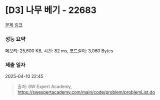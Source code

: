 # [D3] 나무 베기 - 22683 

[문제 링크](https://swexpertacademy.com/main/code/problem/problemDetail.do?contestProbId=AZIyCYJ6p30DFAQP) 

### 성능 요약

메모리: 25,600 KB, 시간: 82 ms, 코드길이: 3,060 Bytes

### 제출 일자

2025-04-10 22:45



> 출처: SW Expert Academy, https://swexpertacademy.com/main/code/problem/problemList.do